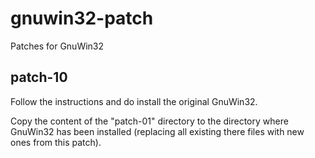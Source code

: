 # gnuwin32-patch

Patches for GnuWin32

## patch-10

Follow the instructions and do install the original GnuWin32. 

Copy the content of the "patch-01" directory to the directory where 
GnuWin32 has been installed (replacing all existing there files with new 
ones from this patch).


